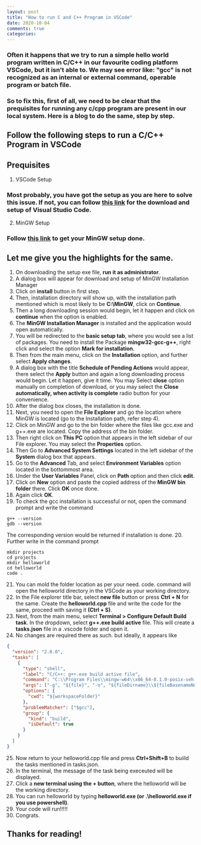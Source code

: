 ```yaml
---
layout: post
title: "How to run C and C++ Program in VSCode"
date: 2020-10-04
comments: true
categories: 
---
```




### Often it happens that we try to run a simple hello world program written in C/C++ in our favourite coding platform VSCode, but it isn't able to. We may see error like: "gcc" is not recognized as an internal or external command, operable program or batch file.

### So to fix this, first of all, we need to be clear that the prequisites for running any c/cpp program are present in our local system. Here is a blog to do the same, step by step.

## Follow the following steps to run a C/C++ Program in VSCode

## Prequisites

1. VSCode Setup
### Most probably, you have got the setup as you are here to solve this issue. If not, you can follow [this link](https://code.visualstudio.com/) for the download and setup of Visual Studio Code.
2. MinGW Setup
### Follow [this link](http://www.mingw.org/wiki/Getting_Started) to get your MinGW setup done.

## Let me give you the highlights for the same. 
1. On downloading the setup exe file, **run it as administrator**. 
2. A dialog box will appear for download and setup of MinGW Installation Manager
3. Click on **install** button in first step.
4. Then, installation directory will show up, with the installation path mentioned which is most likely to be **C:\MinGW**, click on **Continue**.
5. Then a long downloading session would begin, let it happen and click on **continue** when the option is enabled.
6. The **MinGW Installation Manager** is installed and the application would open automatically.
7. You will be redirected to the **basic setup tab**, where you would see a list of packages. You need to install the Package **mingw32-gcc-g++**, right click and select the option **Mark for installation**.
8. Then from the main menu, click on the **Installation** option, and further select **Apply changes**.
9. A dialog box with the title **Schedule of Pending Actions** would appear, there select the **Apply** button and again a long downloading process would begin. Let it happen, give it time. You may Select **close** option manually on completion of download, or you may select the **Close automatically, when activity is complete** radio button for your convenience.
10. After the dialog box closes, the installation is done. 
11. Next, you need to open the **File Explorer** and go the location where MinGW is located (go to the Installation path, refer step 4).
12. Click on MinGW and go to the bin folder where the files like gcc.exe and g++.exe are located. Copy the address of the bin folder.
13. Then right click on **This PC** option that appears in the left sidebar of our File explorer. You may select the **Properties** option. 
14. Then Go to **Advanced System Settings** located in the left sidebar of the **System** dialog box that appears. 
15. Go to the **Advanced** Tab, and select **Environment Variables** option located in the bottommost area. 
16. Under the **User Variables** Panel, click on **Path** option and then click **edit**.
17. Click on **New** option and paste the copied address of the **MinGW bin folder** there. Click **OK** once done.
18. Again click **OK**.
19. To check the gcc installation is successful or not, open the command prompt and write the command 
```
g++ --version
gdb --version
```
The corresponding version would be returned if installation is done.
20. Further write in the command prompt

```
mkdir projects
cd projects
mkdir helloworld
cd helloworld
code .
```


21. You can mold the folder location as per your need. code. command will open the helloworld directory in the VSCode as your working directory.
22. In the File explorer title bar, select **new file** button or press **Ctrl + N** for the same. Create the **helloworld.cpp** file and write the code for the same, proceed with saving it **(Ctrl + S)**.
23. Next, from the main menu, select **Terminal > Configure Default Build task**. In the dropdown, select **g++.exe build active** file. This will create a **tasks.json** file in a .vscode folder and open it. 
24. No changes are required there as such. but ideally, it appears like 


```json
{
  "version": "2.0.0",
  "tasks": [
    {
      "type": "shell",
      "label": "C/C++: g++.exe build active file",
      "command": "C:\\Program Files\\mingw-w64\\x86_64-8.1.0-posix-seh-rt_v6-rev0\\mingw64\\bin\\g++.exe",
      "args": ["-g", "${file}", "-o", "${fileDirname}\\${fileBasenameNoExtension}.exe"],
      "options": {
        "cwd": "${workspaceFolder}"
      },
      "problemMatcher": ["$gcc"],
      "group": {
        "kind": "build",
        "isDefault": true
      }
    }
  ]
}
```


25. Now return to your helloworld.cpp file and press **Ctrl+Shift+B** to buiild the tasks mentioned in tasks.json. 
26. In the terminal, the message of the task being execeuted will be displayed. 
27. Click a **new terminal using the + button**, where the helloworld will be the working directory.
28. You can run helloworld by typing **helloworld.exe (or .\helloworld.exe if you use powershell)**.
29. Your code will run!!!!!
30. Congrats.

## Thanks for reading!
